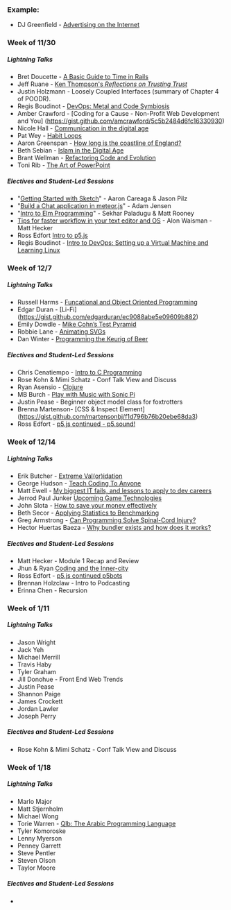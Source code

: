 ### Example:

* DJ Greenfield - [Advertising on the Internet](https://gist.github.com/AllPurposeName/7c117da4b0345eb6b817)

### **Week of 11/30**

##### Lightning Talks

* Bret Doucette - [A Basic Guide to Time in Rails](https://gist.github.com/bad6e/b9d6bd099295b86c0605)
* Jeff Ruane - [Ken Thompson's *Reflections on Trusting Trust*](https://gist.github.com/jbrr/b07f15c0220afe89f4ef)
* Justin Holzmann - Loosely Coupled Interfaces (summary of Chapter 4 of POODR).
* Regis Boudinot - [DevOps: Metal and Code Symbiosis](https://gist.github.com/selfup/0542e7e897593b9e3d95)
* Amber Crawford - [Coding for a Cause - Non-Profit Web Development and You] (https://gist.github.com/amcrawford/5c5b2484d6fc16330930)
* Nicole Hall - [Communication in the digital age](https://gist.github.com/NicoleHall/f0cac9f15e0cf96e07a4)
* Pat Wey - [Habit Loops](https://gist.github.com/patwey/ef59e9ce13caf4915891)
* Aaron Greenspan - [How long is the coastline of England?](https://gist.github.com/afg419/4e03ca48f01ae9fe2e84)
* Beth Sebian - [Islam in the Digital Age](https://github.com/bethsebian/m2_lightning_talk/blob/master/lightning.markdown)
* Brant Wellman - [Refactoring Code and Evolution](https://gist.github.com/brantwellman/a5cd97065392ef9b7268)
* Toni Rib - [The Art of PowerPoint](https://gist.github.com/ToniRib/7db128341b4f3ba0a976)

##### Electives and Student-Led Sessions

* "[Getting Started with Sketch](https://gist.github.com/jasonpilz/a4f36cf933929e272af3)" - Aaron Careaga & Jason Pilz
* "[Build a Chat application in meteor.js](https://gist.github.com/adamki/89d7e185f03aaaf0a557)" - Adam Jensen
* "[Intro to Elm Programming](https://gist.github.com/MattRooney/6131a8d3bd85739d7cc9)" - Sekhar Paladugu & Matt Rooney
* [Tips for faster workflow in your text editor and OS](https://gist.github.com/MowAlon/1641b1208aba11a15d85#file-new_student_machine_speedies-md) - Alon Waisman - Matt Hecker
* Ross Edfort [Intro to p5.js](https://rossedfort.wordpress.com/2015/10/01/exploring-p5-js/)
* Regis Boudinot - [Intro to DevOps: Setting up a Virtual Machine and Learning Linux](https://gist.github.com/selfup/3a7da40919fa7acdc30c)

### **Week of 12/7**

##### Lightning Talks

* Russell Harms - [Funcational and Object Oriented Programming](https://gist.github.com/russelleh/b24294211a7ab6c9fe98)
* Edgar Duran - [Li-Fi] (https://gist.github.com/edgarduran/ec9088abe5e09609b882)
* Emily Dowdle - [Mike Cohn’s Test Pyramid](https://gist.github.com/emilydowdle/970f41008ae865b121cb)
* Robbie Lane - [Animating SVGs](https://gist.github.com/robbielane/534d6ae0e3a1c8a06018)
* Dan Winter - [Programming the Keurig of Beer](https://gist.github.com/danjwinter/e1e9868d32e335d2d768)

##### Electives and Student-Led Sessions
* Chris Cenatiempo - [Intro to C Programming](https://gist.github.com/ChrisCenatie/2e9652c8459d7683ec45)
* Rose Kohn & Mimi Schatz - Conf Talk View and Discuss
* Ryan Asensio - [Clojure](https://gist.github.com/rasensio1/1dea254a43b819140904)
* MB Burch - [Play with Music with Sonic Pi](https://gist.github.com/mbburch/9e98212d9b4a5a40169a)
* Justin Pease - Beginner object model class for foxtrotters
* Brenna Martenson- [CSS & Inspect Element] (https://gist.github.com/martensonbj/f1d796b76b20ebe68da3)
* Ross Edfort - [p5.js continued - p5.sound!](https://gist.github.com/rossedfort/2f1487a7954120ebd4a8)

### **Week of 12/14**

##### Lightning Talks

* Erik Butcher - [Extreme Val(or)idation](https://gist.github.com/with-a-k/d92fb9ba5a9bfea0cff1)
* George Hudson - [Teach Coding To Anyone](https://gist.github.com/Egogre/2a42d15737f6696ab8c3)
* Matt Ewell - [My biggest IT fails, and lessons to apply to dev careers](https://gist.github.com/plato721/de19241c1d35fac85217)
* Jerrod Paul Junker [Upcoming Game Technologies](https://gist.github.com/Unsafepond/f7bee08b61b53d8aaed5)
* John Slota - [How to save your money effectively](https://gist.github.com/slotaj/0a7bf5ec7e1a27a445e4)
* Beth Secor - [Applying Statistics to Benchmarking](https://gist.github.com/bethsecor/fbbddc66621855e24ae3)
* Greg Armstrong - [Can Programming Solve Spinal-Cord Injury?](https://gist.github.com/GregoryArmstrong/3af1a02c2b083e21aebc)
* Hector Huertas Baeza - [Why bundler exists and how does it works?](https://gist.github.com/hectorhuertas/6dd37217ddc1ae977a8c)

##### Electives and Student-Led Sessions

* Matt Hecker - Module 1 Recap and Review
* Jhun & Ryan [Coding and the Inner-city](https://gist.github.com/joshuajhun/c0d815a25a8f550bea33)
* Ross Edfort - [p5.js continued p5bots](https://github.com/sarahgp/p5bots/blob/master/examples/HelloWorld.md)
* Brennan Holzclaw - Intro to Podcasting
* Erinna Chen - Recursion

### **Week of 1/11**

##### Lightning Talks

* Jason Wright
* Jack Yeh
* Michael Merrill
* Travis Haby
* Tyler Graham
* Jill Donohue - Front End Web Trends
* Justin Pease
* Shannon Paige
* James Crockett
* Jordan Lawler
* Joseph Perry

##### Electives and Student-Led Sessions

* Rose Kohn & Mimi Schatz - Conf Talk View and Discuss

### **Week of 1/18**

##### Lightning Talks

* Marlo Major
* Matt Stjernholm
* Michael Wong
* Torie Warren - [Qlb: The Arabic Programming Language](https://gist.github.com/toriejw/4fff447106d839cd77e0)
* Tyler Komoroske
* Lenny Myerson
* Penney Garrett
* Steve Pentler
* Steven Olson
* Taylor Moore

##### Electives and Student-Led Sessions

*

